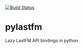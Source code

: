 [![Build Status](https://travis-ci.org/thesquelched/pylastfm.svg?branch=master)](https://travis-ci.org/thesquelched/pylastfm)

pylastfm
========

Lazy LastFM API bindings in python

